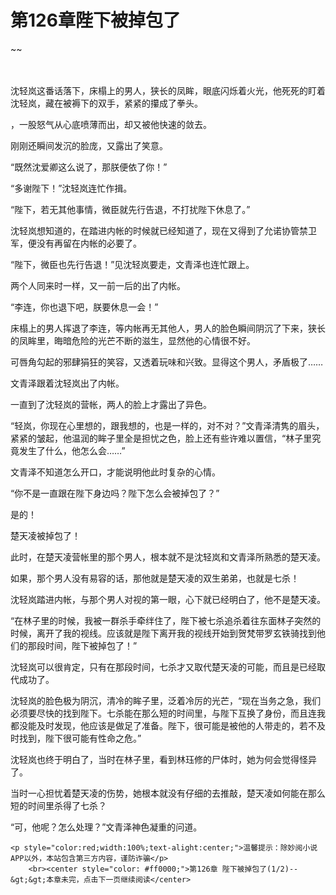 # 第126章陛下被掉包了
~~
    	    <p name="pagetop" href="javascript:void(0);" onclick="return false" style="line-height: 35px;padding: 10px;color: #333;"> </p><p>沈轻岚这番话落下，床榻上的男人，狭长的凤眸，眼底闪烁着火光，他死死的盯着沈轻岚，藏在被褥下的双手，紧紧的攥成了拳头。</p><p>，一股怒气从心底喷薄而出，却又被他快速的敛去。</p><p>刚刚还瞬间发沉的脸庞，又露出了笑意。</p><p>“既然沈爱卿这么说了，那朕便依了你！”</p><p>“多谢陛下！”沈轻岚连忙作揖。</p><p>“陛下，若无其他事情，微臣就先行告退，不打扰陛下休息了。”</p><p>沈轻岚想知道的，在踏进内帐的时候就已经知道了，现在又得到了允诺协管禁卫军，便没有再留在内帐的必要了。</p><p>“陛下，微臣也先行告退！”见沈轻岚要走，文青泽也连忙跟上。</p><p>两个人同来时一样，又一前一后的出了内帐。</p><p>“李连，你也退下吧，朕要休息一会！”</p><p>床榻上的男人挥退了李连，等内帐再无其他人，男人的脸色瞬间阴沉了下来，狭长的凤眸里，晦暗危险的光芒不断的滋生，显然他的心情很不好。</p><p>可唇角勾起的邪肆狷狂的笑容，又透着玩味和兴致。显得这个男人，矛盾极了……</p><p>文青泽跟着沈轻岚出了内帐。</p><p>一直到了沈轻岚的营帐，两人的脸上才露出了异色。</p><p>“轻岚，你现在心里想的，跟我想的，也是一样的，对不对？”文青泽清隽的眉头，紧紧的皱起，他温润的眸子里全是担忧之色，脸上还有些许难以置信，“林子里究竟发生了什么，他怎么会……”</p><p>文青泽不知道怎么开口，才能说明他此时复杂的心情。</p><p>“你不是一直跟在陛下身边吗？陛下怎么会被掉包了？”</p><p>是的！</p><p>楚天凌被掉包了！</p><p>此时，在楚天凌营帐里的那个男人，根本就不是沈轻岚和文青泽所熟悉的楚天凌。</p><p>如果，那个男人没有易容的话，那他就是楚天凌的双生弟弟，也就是七杀！</p><p>沈轻岚踏进内帐，与那个男人对视的第一眼，心下就已经明白了，他不是楚天凌。</p><p>“在林子里的时候，我被一群杀手牵绊住了，陛下被七杀追杀着往东面林子突然的时候，离开了我的视线。应该就是陛下离开我的视线开始到贺梵带罗玄铁骑找到他们的那段时间，陛下被掉包了！”</p><p>沈轻岚可以很肯定，只有在那段时间，七杀才又取代楚天凌的可能，而且是已经取代成功了。</p><p>沈轻岚的脸色极为阴沉，清冷的眸子里，泛着冷厉的光芒，“现在当务之急，我们必须要尽快的找到陛下。七杀能在那么短的时间里，与陛下互换了身份，而且连我都没能及时发现，他应该是做足了准备。陛下，很可能是被他的人带走的，若不及时找到，陛下很可能有性命之危。”</p><p>沈轻岚也终于明白了，当时在林子里，看到林珏修的尸体时，她为何会觉得怪异了。</p><p>当时一心担忧着楚天凌的伤势，她根本就没有仔细的去推敲，楚天凌如何能在那么短的时间里杀得了七杀？</p><p>“可，他呢？怎么处理？”文青泽神色凝重的问道。</p>
    	
   	<p style="color:red;width:100%;text-alight:center;">温馨提示：除妙阅小说APP以外，本站包含第三方内容，谨防诈骗</p>
    	<br><center style="color: #ff0000;">第126章 陛下被掉包了(1/2)--&gt;&gt;本章未完，点击下一页继续阅读</center>
    	